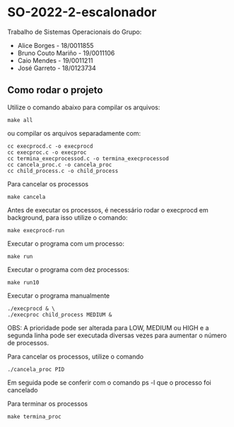 # SO-2022-2-escalonador

Trabalho de Sistemas Operacionais do Grupo:
 - Alice Borges - 18/0011855
 - Bruno Couto Mariño - 19/0011106
 - Caio Mendes - 19/0011211
 - José Garreto -  18/0123734

## Como rodar o projeto
Utilize o comando abaixo para compilar os arquivos:

```
make all
```

ou compilar os arquivos separadamente com:

```
cc execprocd.c -o execprocd
cc execproc.c -o execproc
cc termina_execprocessod.c -o termina_execprocessod
cc cancela_proc.c -o cancela_proc
cc child_process.c -o child_process
```

Para cancelar os processos
```
make cancela
```

Antes de executar os processos, é necessário rodar o execprocd em background, para isso utilize o comando:
```
make execprocd-run
```

Executar o programa com um processo:
```
make run
```

Executar o programa com dez processos:
```
make run10
```

Executar o programa manualmente
```
./execprocd & \
./execproc child_process MEDIUM &
```
OBS: A prioridade pode ser alterada para LOW, MEDIUM ou HIGH e a segunda linha pode ser executada diversas vezes para aumentar o número de processos.

Para cancelar os processos, utilize o comando
```
./cancela_proc PID
```
Em seguida pode se conferir com o comando ps -l que o processo foi cancelado

Para terminar os processos
```
make termina_proc
```
